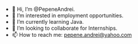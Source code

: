 - 👋 Hi, I’m @PepeneAndrei.
- 👀 I’m interested in employment opportunities.
- 🌱 I’m currently learning Java.
- 💞️ I’m looking to collaborate for Internships.
- 📫 How to reach me: pepene.andrei@yahoo.com

<!---
PepeneAndrei/PepeneAndrei is a ✨ special ✨ repository because its `README.md` (this file) appears on your GitHub profile.
You can click the Preview link to take a look at your changes.
--->
